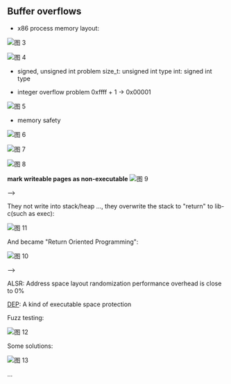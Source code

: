 ## Buffer overflows

- x86 process memory layout:

![图 3](https://s2.loli.net/2022/10/16/yGaNcYnH3ZTthbs.png)  


![图 4](https://s2.loli.net/2022/10/16/oA9TzitbkHmjY5N.png)  

- signed, unsigned int problem
size_t: unsigned int type
int: signed int type

- integer overflow problem
0xffff + 1 -> 0x00001 

![图 5](https://s2.loli.net/2022/10/16/8sdNmc5C1UXVE4R.png)  

- memory safety

![图 6](https://i.imgur.com/kicndAG.png)  

![图 7](https://i.imgur.com/U5phWcB.png)  

![图 8](https://i.imgur.com/alEnyOf.png)  

**mark writeable pages as non-executable**
![图 9](https://i.imgur.com/HXo4qVa.png)  

-->

They not write into stack/heap ..., they overwrite the  stack to "return" to lib-c(such as exec):

![图 11](https://i.imgur.com/CfdO91Z.png)  

And became "Return Oriented Programming":

![图 10](https://i.imgur.com/gM8bmHh.png)  

-->

ALSR: Address space layout randomization
performance overhead is close to 0%

[DEP](https://en.wikipedia.org/wiki/Executable_space_protection#Windows): A kind of executable space protection

Fuzz testing:

![图 12](https://i.imgur.com/IjAjSg8.png)  


Some solutions:

![图 13](https://i.imgur.com/Qjdkobj.png)  

...
